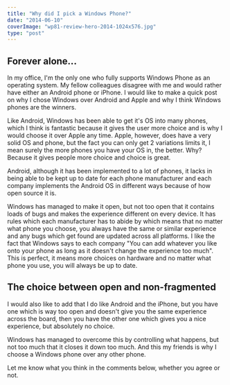 ```yaml
---
title: "Why did I pick a Windows Phone?"
date: "2014-06-10"
coverImage: "wp81-review-hero-2014-1024x576.jpg"
type: "post"
---
```


## Forever alone...

In my office, I'm the only one who fully supports Windows Phone as an operating system. My fellow colleagues disagree with me and would rather have either an Android phone or iPhone. I would like to make a quick post on why I chose Windows over Android and Apple and why I think Windows phones are the winners.

Like Android, Windows has been able to get it's OS into many phones, which I think is fantastic because it gives the user more choice and is why I would choose it over Apple any time. Apple, however, does have a very solid OS and phone, but the fact you can only get 2 variations limits it, I mean surely the more phones you have your OS in, the better. Why? Because it gives people more choice and choice is great.

Android, although it has been implemented to a lot of phones, it lacks in being able to be kept up to date for each phone manufacturer and each company implements the Android OS in different ways because of how open source it is.

Windows has managed to make it open, but not too open that it contains loads of bugs and makes the experience different on every device. It has rules which each manufacturer has to abide by which means that no matter what phone you choose, you always have the same or similar experience and any bugs which get found are updated across all platforms. I like the fact that Windows says to each company "You can add whatever you like onto your phone as long as it doesn't change the experience too much". This is perfect, it means more choices on hardware and no matter what phone you use, you will always be up to date.

## The choice between open and non-fragmented

I would also like to add that I do like Android and the iPhone, but you have one which is way too open and doesn't give you the same experience across the board, then you have the other one which gives you a nice experience, but absolutely no choice.

Windows has managed to overcome this by controlling what happens, but not too much that it closes it down too much. And this my friends is why I choose a Windows phone over any other phone.

Let me know what you think in the comments below, whether you agree or not.
